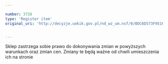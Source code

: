 ```yaml
---

number: 3728
type: 'Register item'
original_uri: 'http://decyzje.uokik.gov.pl/nd_wz_um.nsf/0/BDC6D573F9516C2FC1257A7900387BF1?OpenDocument'


---
```


Sklep zastrzega sobie prawo do dokonywania zmian w powyższych warunkach oraz zmian cen. Zmiany te będą ważne od chwili umieszczenia ich na stronie
